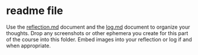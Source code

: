 # readme file

Use the [reflection.md](reflection.md) document and the [log.md](log.md) document to organize your thoughts. Drop any screenshots or other ephemera you create for this part of the course into this folder. Embed images into your reflection or log if and when appropriate.

